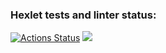 ### Hexlet tests and linter status:
[![Actions Status](https://github.com/DedMazai36/frontend-project-44/workflows/hexlet-check/badge.svg)](https://github.com/DedMazai36/frontend-project-44/actions)
<a href="https://codeclimate.com/github/DedMazai36/frontend-project-44/maintainability"><img src="https://api.codeclimate.com/v1/badges/daf6f24d79bf0b66c04d/maintainability" /></a>

